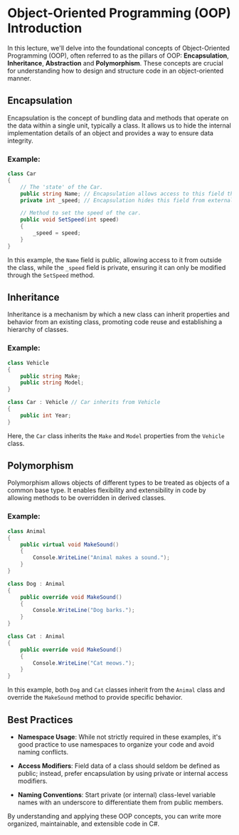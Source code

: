 # Object-Oriented Programming (OOP) Introduction

In this lecture, we'll delve into the foundational concepts of Object-Oriented Programming (OOP), often referred to as the pillars of OOP: **Encapsulation**, **Inheritance**, **Abstraction** and **Polymorphism**. These concepts are crucial for understanding how to design and structure code in an object-oriented manner.

## Encapsulation

Encapsulation is the concept of bundling data and methods that operate on the data within a single unit, typically a class. It allows us to hide the internal implementation details of an object and provides a way to ensure data integrity. 

### Example:

```csharp
class Car
{
    // The 'state' of the Car.
    public string Name; // Encapsulation allows access to this field through methods.
    private int _speed; // Encapsulation hides this field from external access.

    // Method to set the speed of the car.
    public void SetSpeed(int speed)
    {
        _speed = speed;
    }
}
```

In this example, the `Name` field is public, allowing access to it from outside the class, while the `_speed` field is private, ensuring it can only be modified through the `SetSpeed` method.

## Inheritance

Inheritance is a mechanism by which a new class can inherit properties and behavior from an existing class, promoting code reuse and establishing a hierarchy of classes.

### Example:

```csharp
class Vehicle
{
    public string Make;
    public string Model;
}

class Car : Vehicle // Car inherits from Vehicle
{
    public int Year;
}
```

Here, the `Car` class inherits the `Make` and `Model` properties from the `Vehicle` class.

## Polymorphism

Polymorphism allows objects of different types to be treated as objects of a common base type. It enables flexibility and extensibility in code by allowing methods to be overridden in derived classes.

### Example:

```csharp
class Animal
{
    public virtual void MakeSound()
    {
        Console.WriteLine("Animal makes a sound.");
    }
}

class Dog : Animal
{
    public override void MakeSound()
    {
        Console.WriteLine("Dog barks.");
    }
}

class Cat : Animal
{
    public override void MakeSound()
    {
        Console.WriteLine("Cat meows.");
    }
}
```

In this example, both `Dog` and `Cat` classes inherit from the `Animal` class and override the `MakeSound` method to provide specific behavior.

## Best Practices

- **Namespace Usage**: While not strictly required in these examples, it's good practice to use namespaces to organize your code and avoid naming conflicts.

- **Access Modifiers**: Field data of a class should seldom be defined as public; instead, prefer encapsulation by using private or internal access modifiers.

- **Naming Conventions**: Start private (or internal) class-level variable names with an underscore to differentiate them from public members.

By understanding and applying these OOP concepts, you can write more organized, maintainable, and extensible code in C#.